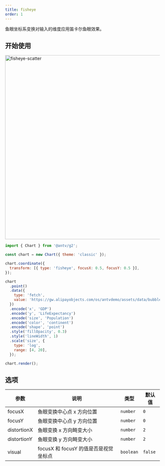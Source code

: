 ```yaml
---
title: fisheye
order: 1
---
```


鱼眼坐标系变换对输入的维度应用笛卡尔鱼眼效果。

## 开始使用

<img alt="fisheye-scatter" src="https://mdn.alipayobjects.com/huamei_qa8qxu/afts/img/A*K1tqQLDAZt0AAAAAAAAAAAAADmJ7AQ/original" height="600" />

```js
import { Chart } from '@antv/g2';

const chart = new Chart({ theme: 'classic' });

chart.coordinate({
  transform: [{ type: 'fisheye', focusX: 0.5, focusY: 0.5 }],
});

chart
  .point()
  .data({
    type: 'fetch',
    value: 'https://gw.alipayobjects.com/os/antvdemo/assets/data/bubble.json',
  })
  .encode('x', 'GDP')
  .encode('y', 'LifeExpectancy')
  .encode('size', 'Population')
  .encode('color', 'continent')
  .encode('shape', 'point')
  .style('fillOpacity', 0.3)
  .style('lineWidth', 1)
  .scale('size', {
    type: 'log',
    range: [4, 20],
  });

chart.render();
```

## 选项

| 参数        | 说明                                  | 类型      | 默认值  |
| ----------- | ------------------------------------- | --------- | ------- |
| focusX      | 鱼眼变换中心点 x 方向位置             | `number`  | `0`     |
| focusY      | 鱼眼变换中心点 y 方向位置             | `number`  | `0`     |
| distortionX | 鱼眼变换 x 方向畸变大小               | `number`  | `2`     |
| distortionY | 鱼眼变换 y 方向畸变大小               | `number`  | `2`     |
| visual      | focusX 和 focusY 的值是否是视觉坐标点 | `boolean` | `false` |
